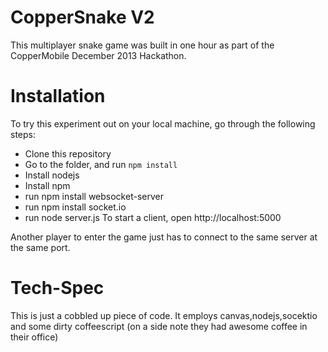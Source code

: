 # CopperSnake V2

This multiplayer snake game was built in one hour as part of the CopperMobile December 2013 Hackathon.



# Installation

To try this experiment out on your local machine, go through the following steps:

* Clone this repository
* Go to the folder, and run `npm install`
* Install nodejs
* Install npm
* run npm install websocket-server
* run npm install socket.io
* run node server.js
To start a client, open http://localhost:5000

Another player to enter the game just has to connect to the same server at the same port.

# Tech-Spec

This is just a cobbled up piece of code. It employs canvas,nodejs,socektio and some dirty coffeescript (on a side note they had awesome coffee in their office)